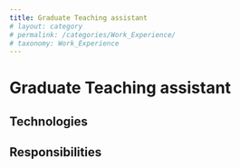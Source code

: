 ```yaml
---
title: Graduate Teaching assistant
# layout: category
# permalink: /categories/Work_Experience/
# taxonomy: Work_Experience
---
```

# Graduate Teaching assistant

## Technologies

## Responsibilities

